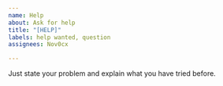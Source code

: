 ```yaml
---
name: Help
about: Ask for help
title: "[HELP]"
labels: help wanted, question
assignees: Nov0cx

---
```


Just state your problem and explain what you have tried before.
